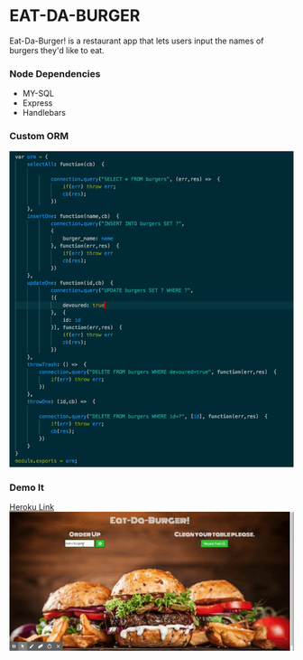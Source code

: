 # EAT-DA-BURGER
Eat-Da-Burger! is a restaurant app that lets users input the names of burgers they'd like to eat.

### Node Dependencies
- MY-SQL
- Express
- Handlebars

### Custom ORM
![ORM](/orm.png)
### Demo It
[Heroku Link]("https://vast-coast-48173.herokuapp.com/")
![Demo Eat-Da-Burger](/demo.gif)